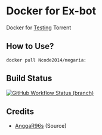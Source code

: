 # Docker for Ex-bot
Docker for [Testing](https://github.com/Ncode2014/nikabut) Torrent

## How to Use?
```
docker pull Ncode2014/megaria:
```

## Build Status
<a href="https://github.com/Ncode2014/megaria/actions?query=branch%3Amain"> <img alt="GitHub Workflow Status (branch)" src="https://img.shields.io/github/workflow/status/Ncode2014/megaria/Docker%20Build/main?color=blue&label=Docker%20build&logo=github%20actions&logoColor=green&style=for-the-badge" /></a>

## Credits
* [AnggaR96s](https://github.com/AnggaR96s) (Source)
